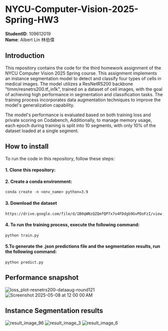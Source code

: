 # NYCU-Computer-Vision-2025-Spring-HW3
**StudentID**: 109612019  
**Name**: Albert Lin 林伯偉

## Introduction
This repository contains the code for the third homework assignment of the NYCU Computer Vision 2025 Spring course. This assignment implements an instance segmentation model to detect and classify four types of cells in medical images. The model utilizes a ResNetRS200 backbone "timm/resnetrs200.tf_in1k", trained on a dataset of cell images, with the goal of achieving high performance in segmentation and classification tasks. The training process incorporates data augmentation techniques to improve the model's generalization capability.

The model's performance is evaluated based on both training loss and private scoring on Codabench, Additionally, to manage memory usage, each epoch during training is split into 10 segments, with only 10% of the dataset loaded at a single segment.


## How to install
  To run the code in this repository, follow these steps:  

#### 1. Clone this repository:

#### 2. Create a conda environment:  
    conda create -n <env_name> python=3.9

#### 3. Download the dataset  
    https://drive.google.com/file/d/1B0qWNzQZQmfQP7x7o4FDdgb9GvPDoFzI/view

#### 4. To run the training process, execute the following command:  
    python train.py

#### 5.To generate the .json predictions file and the segmentation results, run the following command:  
    python predict.py  


## Performance snapshot  
![loss_plot-resnetrs200-dataaug-round121](https://github.com/user-attachments/assets/059bdd5b-fee3-46f8-8139-2041c9466bd3)
![Screenshot 2025-05-08 at 12 00 00 AM](https://github.com/user-attachments/assets/fb94d74b-8929-42d8-a9a2-e4ee8e210102)

## Instance Segmentation results
![result_image_96](https://github.com/user-attachments/assets/dd9a9aff-7b58-4752-a078-dafa7f94564e)
![result_image_3](https://github.com/user-attachments/assets/afa5bdaf-9861-42d0-83f4-490011893ebc)
![result_image_6](https://github.com/user-attachments/assets/14b563ce-a357-4094-a9c4-4c23e030e937)
